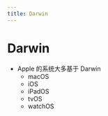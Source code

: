 ```yaml
---
title: Darwin
---
```


# Darwin

- Apple 的系统大多基于 Darwin
  - macOS
  - iOS
  - iPadOS
  - tvOS
  - watchOS
